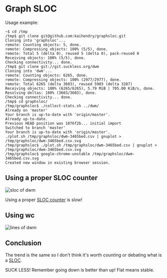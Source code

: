 # Graph SLOC

Usage example:

	~$ cd /tmp
	/tmp$ git clone git@github.com:kaihendry/graphsloc.git
	Cloning into 'graphsloc'...
	remote: Counting objects: 5, done.
	remote: Compressing objects: 100% (5/5), done.
	remote: Total 5 (delta 0), reused 5 (delta 0), pack-reused 0
	Receiving objects: 100% (5/5), done.
	Checking connectivity... done.
	/tmp$ git clone git://git.suckless.org/dwm
	Cloning into 'dwm'...
	remote: Counting objects: 6265, done.
	remote: Compressing objects: 100% (2977/2977), done.
	remote: Total 6265 (delta 3603), reused 5903 (delta 3287)
	Receiving objects: 100% (6265/6265), 5.79 MiB | 705.00 KiB/s, done.
	Resolving deltas: 100% (3603/3603), done.
	Checking connectivity... done.
	/tmp$ cd graphsloc/
	/tmp/graphsloc$ ./collect-stats.sh ../dwm/
	Already on 'master'
	Your branch is up-to-date with 'origin/master'.
	Already up-to-date.
	Previous HEAD position was 1076f2b... initial import
	Switched to branch 'master'
	Your branch is up-to-date with 'origin/master'.
	./plot.sh /tmp/graphsloc/dwm-3465bed.csv | gnuplot > /tmp/graphsloc/dwm-3465bed.csv.svg
	/tmp/graphsloc$ ./plot.sh /tmp/graphsloc/dwm-3465bed.csv | gnuplot > /tmp/graphsloc/dwm-3465bed.csv.svg
	/tmp/graphsloc$ google-chrome-unstable /tmp/graphsloc/dwm-3465bed.csv.svg
	Created new window in existing browser session.

## Using a proper SLOC counter

<img src=http://s.natalian.org/2016-03-03/sloc-dwm-3465bed.svg alt="sloc of dwm">

Using a proper [SLOC counter](https://github.com/flosse/sloc) is slow!

## Using wc

<img src=http://s.natalian.org/2016-03-03/findwc-dwm-3465bed.svg alt="lines of dwm">

## Conclusion

The trend is the same so I don't think it's worth counting or debating what is
a [SLOC](https://en.wikipedia.org/wiki/Source_lines_of_code).

SUCK LESS! Remember going down is better than up! Flat means stable.
